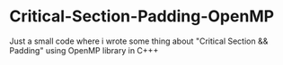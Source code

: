 # Critical-Section-Padding-OpenMP
Just a small code where i wrote some thing about "Critical Section &amp;&amp; Padding" using OpenMP library in C+++

